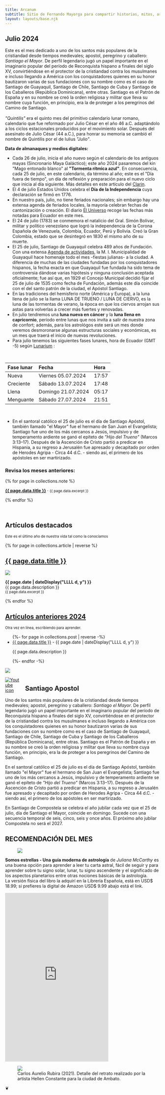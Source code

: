 ```yaml
---
title: Arcanum
subtitle: Sitio de Fernando Mayorga para compartir historias, mitos, arte y literatura del mundo antiguo y no tan antiguo.
layout: layouts/base.njk
---
```


## Julio 2024

<div class="intro">

Este es el mes dedicado a uno de los santos más populares de la cristiandad desde tiempos medievales; apostol, peregrino y caballero: *Santiago el Mayor*. De perfil legendario jugó un papel importante en el imaginario popular del período de Reconquista hispano a finales del siglo XV, convirtiéndose en el protector de la cristiandad contra los musulmanes e incluso llegando a América con los conquistadores quienes en su honor bautizaron varias de sus fundaciones con su nombre como es el caso de Santiago de Guayaquil, Santiago de Chile, Santiago de Cuba y Santiago de los Caballeros (República Dominicana), entre otras. Santiago es el Patrón de España y en su nombre se creó la orden religiosa y militar que lleva su nombre cuya función, en principio, era la de  proteger a los peregrinos del Camino de Santiago.
<br/><br/>
*"Quintilis"* era el quinto mes del primitivo calendario lunar romano, calendario que fue reformado por Julio César en el año 46 a.C. adaptándolo a los ciclos estacionales producidos por el movimiento solar. Después del asesinato de Julio César (44 a.C.), para honrar su memoria se cambió el nombre de Quintilis por el de Iulius *"Julio"*.
</div>

**Data de almanaques y medios digitales:**

- Cada 26 de julio, inicia el año nuevo según el calendario de los antiguos mayas (Sincronario Maya Galáctico); este año 2024 pasaremos del kin "Mago entonado blanco" al **"Tormenta rítmica azul"**. En consecuencia, cada 25 de julio, en este calendario, da término al año; este es el "Día fuera de tiempo", un día de reflexión y preparación para el nuevo ciclo que inicia al día siguiente.  Más detalles en este artículo del [Clarin](https://www.clarin.com/astrologia/calendario-maya-2024-energias-sincronario-maya-galactico-ano-comienza_0_bzG2Nyfqih.html).  
- El 4 de julio Estados Unidos celebra el **Día de la Independencia** cuya declaración se firmó en 1776.  
- En nuestro país, julio, no tiene feriados nacionales; sin embargo hay una extensa agenda de feriados locales, la mayoría celebran fechas de cantonización o creación. El diario [El Universo](https://www.eluniverso.com/noticias/ecuador/que-dias-son-feriado-en-julio-del-2024-en-ecuador-nota/) recoge las fechas más notadas para Ecuador en este mes.  
- El 24 de julio (1783) se conmemora el natalicio del Gral. Simón Bolívar, militar y político venezolano que logró la independencia de la Corona Española de Venezuela, Colombia, Ecuador, Perú y Bolivia. Creó la Gran Colombia, estado que se desintegró en 1830 el mismo año de su muerte.
- El 25 de julio, Santiago de Guayaquil celebra 489 años de Fundación. Con una extensa [Agenda de actividades](https://www.guayaquil.gob.ec/wp-content/uploads/2024/07/Calendario-de-Actividades-Julio-2024.pdf), la M. I. Municipalidad de Guayaquil hace homenaje todo el mes -fiestas julianas- a la ciudad.  A diferencia de muchas de las ciudades fundadas por los conquistadores hispanos, la fecha exacta en que Guayaquil fue fundada ha sido tema de controversia dándose varias hipótesis y ninguna conclusión aceptada oficialmente; fue así que, en 1929 el Concejo Municipal decidió fijar el 25 de julio de 1535 como fecha de Fundación, además este día coincide con el del santo patrón de la ciudad, el Apóstol Santiago. 
- En las tradiciones del hemisferio norte (América y Europa), a la luna llena de julio se la llama LUNA DE TRUENO / LUNA DE CIERVO,  es la luna de las tormentas de verano, la época en que los ciervos arrojan sus astas para volverlas a crecer más fuertes y renovadas.  
- En julio tendremos una **luna nueva en cáncer** y la **luna llena en capricornio**, período entre lunas que nos invita a salir de nuestra zona de confort; además, para los astrológos este será un mes donde veremos desmoronarse algunas estructuras sociales y económicas, es un mes que traerá el inicio de nuevas revoluciones.  
- Para julio tenemos las siguientes fases lunares, hora de Ecuador (GMT -5) según [Lunarium](https://www.lunarium.co.uk) :

<br/>  

| Fase lunar              | Fecha 	| Hora |
| :---------------- | :------  	| :---- |
| Nueva           |   Viernes 05.07.2024   	| 17:57 |
| Creciente    |  Sábado 13.07.2024   	| 17:48 |
| Llena |  Domingo 21.07.2024   	| 05:17 |  
| Menguante        |   Sábado 27.07.2024   	| 21:51 |  

<br/>  

- En el santoral católico el 25 de julio es el día de Santiago Apóstol, también llamado "el Mayor" fue el hermano de San Juan el Evangelista; Santiago fue uno de los más cercanos a Jesús, impulsivo y de temperamento ardiente se ganó el epíteto de *"Hijo del Trueno"* (Marcos 3:13–17). Después de la Ascención de Cristo partió a predicar en Hispania, a su regreso a Jerusalén fue apresado y decapitado por orden de Herodes Agripa - Circa 44 d.C. - siendo así, el primero de los apóstoles en ser martirizado.

### Revisa los meses anteriores:

{% for page in collections.note %}
  <p><a href="{{ page.url }}"><strong>{{ page.data.title }}</strong></a> &middot; <small> {{ page.data.excerpt }}</small></p>

{% endfor %}


<br/>  
<div class="artic-sky">

<h2>Artículos destacados</h2><p><small>Este es el último año de nuestra vida tal como la conocíamos</small></p>

{% for page in collections.article | reverse %}

<div class="cards">
  <h2><a href="{{ page.url }}">{{ page.data.title }}</a></h2>
	<img src=" {{ page.data.image }}"/>
  <p> <time datetime="{{ page.date }}"><b>{{ page.date | dateDisplay("LLLL d, y") }}</b></time><br/>
{{ page.data.description }} </br><small> {{ page.data.excerpt }}</small></p>
</div>

{% endfor %}
</div>

<div class="peach-sky">
<h2><a href="/2024">Artículos anteriores 2024</a></h2><p><small>Otra vez en línea, escribiendo para aprender.</small><p>

<ul class="listing">
{%- for page in collections.post | reverse -%}
  <li>
    <a class="ptsans" href="{{ page.url }}">{{ page.data.title }}</a> -
    <time datetime="{{ page.date }}">{{ page.date | dateDisplay("LLLL d, y") }}</time>
  </li>
  <p class="descriptor">{{ page.data.description }}</p>
{%- endfor -%}
</ul>
</div>

<div id="santiago" class="full-width">
<img class="wide" src="https://res.cloudinary.com/magnvs/image/upload/v1722418552/IMG_1966_aw6l2e.jpg"/>
</div>

<div class="nakedLink">
<div style="width:50px;display:block;float:left;margin:0;padding-right:15px;">

  [![Youtube icon](/images/youtube-red.svg)](https://youtu.be/aGv5MQwCWO4?si=4Orzu1XLupTHrGFU)    

</div>
</div>
<h2 style="margin-top:1.8em;">Santiago Apostol</h2>
<div style="clear:both;margin-bottom:2em;">  

Uno de los santos más populares de la cristiandad desde tiempos medievales; apostol, peregrino y caballero: *Santiago el Mayor*. De perfil legendario jugó un papel importante en el imaginario popular del período de Reconquista hispano a finales del siglo XV, convirtiéndose en el protector de la cristiandad contra los musulmanes e incluso llegando a América con los conquistadores quienes en su honor bautizaron varias de sus fundaciones con su nombre como es el caso de Santiago de Guayaquil, Santiago de Chile, Santiago de Cuba y Santiago de los Caballeros (República Dominicana), entre otras. Santiago es el Patrón de España y en su nombre se creó la orden religiosa y militar que lleva su nombre cuya función, en principio, era la de  proteger a los peregrinos del Camino de Santiago.  

En el santoral católico el 25 de julio es el día de Santiago Apóstol, también llamado "el Mayor" fue el hermano de San Juan el Evangelista; Santiago fue uno de los más cercanos a Jesús, impulsivo y de temperamento ardiente se ganó el epíteto de *"Hijo del Trueno"* (Marcos 3:13–17). Después de la Ascención de Cristo partió a predicar en Hispania, a su regreso a Jerusalén fue apresado y decapitado por orden de Herodes Agripa - Circa 44 d.C. - siendo así, el primero de los apóstoles en ser martirizado.  

En Santiago de Compostela se celebra el año jubilar cada vez que el 25 de julio, día de Santiago el Mayor, coincide en domingo. Sucede con una secuencia temporal de seis, cinco, seis y once años. El próximo año jubilar Compostela no será el 2027.
</div>  

<div class="purple-river">

## RECOMENDACIÓN DEL MES

<figure>
<img class="fit" src="https://res.cloudinary.com/magnvs/image/upload/v1711657542/IMG_1622_rvdgzp.jpg"/>
</figure>

**Somos estrellas - Una guía moderna de astrología** de *Juliana McCarthy* es una buena opción para aprender a leer tu carta astral, fácil de seguir y para aprender sobre tu signo solar, lunar,  tu signo ascendente y el significado de los aspectos planetarios entre otras nociones básicas de la astrología.  
La versión física del libro la adquirí en la Librería Española, está en USD$ 18.99; si prefieres la digital de Amazon USD$ 9.99 abajo está el link.  

<div class="middle">
<iframe type="text/html" sandbox="allow-scripts allow-same-origin allow-popups" width="336" height="550" frameborder="0" allowfullscreen style="max-width:100%" src="https://read.amazon.com/kp/card?asin=B07PK9WP6Q&preview=inline&linkCode=kpe&ref_=cm_sw_r_kb_dp_G6MJ1B0NCFB3H7MJJMZC&tag=fernanz-20" ></iframe>
</div>
</div>  

<figure>
<img class="fit" src="https://res.cloudinary.com/magnvs/image/upload/v1711656482/IMG_20210518_131436_c8r70x.jpg"/>
<figcaption> Carlos Aurelio Rubira (2021). Detalle del retrato realizado por la artista Hellen Constante para la ciudad de Ambato.</figcaption>
</figure>

<div class="no-river">

<script data-letterbirduser="fmayorga-uno" data-showheader="true" src="https://letterbird.co/embed/v1.js"></script>
<div class="fleuron">&#10086;</div>

</div>
